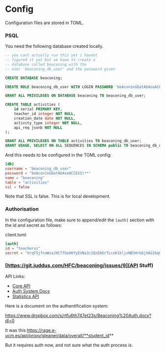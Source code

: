 # Config
Configuration files are stored in TOML.

### PSQL
You need the following database created locally.

```sql
-- you cant actually run this yet i havent
-- figured it yet but we have to create a 
-- database called beaconing with the
-- user 'beaconing_db_user' and the password given

CREATE DATABASE beaconing;

CREATE ROLE beaconing_db_user WITH LOGIN PASSWORD 'beAcon1nGDatAbAseACCESS)**';

GRANT ALL PRIVILEGES ON DATABASE beaconing TO beaconing_db_user;

CREATE TABLE activities (
    id serial PRIMARY KEY,
	teacher_id integer NOT NULL,
    creation_date date NOT NULL,
    activity_type integer NOT NULL,
	api_req jsonb NOT NULL
);

GRANT ALL PRIVILEGES ON TABLE activities TO beaconing_db_user;
GRANT USAGE, SELECT ON ALL SEQUENCES IN SCHEMA public TO beaconing_db_user;
```

And this needs to be configured in the TOML config:

```toml
[db]
username = "beaconing_db_user"
password = "beAcon1nGDatAbAseACCESS)**"
name = "beaconing"
table = "activities"
ssl = false
```

Note that SSL is false. This is for local development.

### Authorisation
In the configuration file, make sure to append/edit the `[auth]` section with the 
id and secret as follows:

client.toml
```toml
[auth]
id = "teacherui"
secret = "UrqTSjfnaWsaJHCTfGeU6YyEVNa3c2QzE8GrTLcoK1kljsNB3HrG6jXAGI6q8wKR"
```

### [https://git.juddus.com/HFC/beaconing/issues/9](API Stuff)
API Links:

* [Core API](https://core.beaconing.eu/api-docs/)
* [Auth System Docs](https://www.dropbox.com/s/rtfu6th747et23s/Beaconing%20Auth.docx?dl=0)
* [Statistics API](https://rage.e-ucm.es/api/proxy/gleaner/data/overall/student_id_here_link_follower)

Here is a document on the authentification system:

https://www.dropbox.com/s/rtfu6th747et23s/Beaconing%20Auth.docx?dl=0

It was this https://rage.e-ucm.es/api/proxy/gleaner/data/overall/**student_id**

But it requires auth now, and not sure what the auth process is.